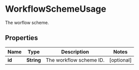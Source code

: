 

# WorkflowSchemeUsage

The worflow scheme.

## Properties

| Name | Type | Description | Notes |
|------------ | ------------- | ------------- | -------------|
|**id** | **String** | The workflow scheme ID. |  [optional] |



